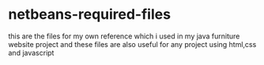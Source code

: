 # netbeans-required-files
this are the files for my own reference which i used in my java furniture website project and these  files are also useful for any project using html,css and javascript
